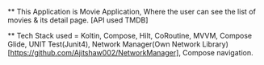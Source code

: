 **  This Application is Movie Application, Where the user can see the list of movies & its detail page. [API used TMDB]

** Tech Stack used  = Koltin, Compose, Hilt, CoRoutine, MVVM, Compose Glide, UNIT Test(Junit4),
                      Network Manager(Own Network Library)[https://github.com/Ajitshaw002/NetworkManager],
                      Compose navigation.
